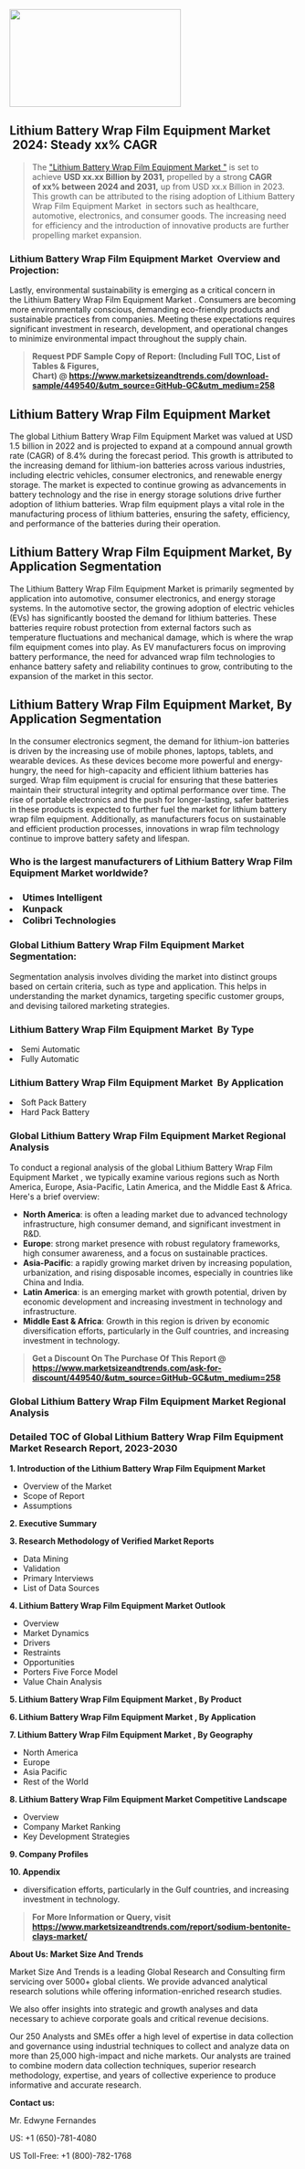 <p><img class="alignnone size-medium wp-image-20088" src="https://ffe5etoiles.com/wp-content/uploads/2024/12/MST1-300x171.png" alt="" width="300" height="171" /></p><h2 id="ember46" class="ember-view reader-text-block__heading-2">Lithium Battery Wrap Film Equipment Market &nbsp;2024: Steady&nbsp;xx% CAGR</h2><blockquote id="ember47" class="ember-view reader-text-block__blockquote">The&nbsp;<a class="app-aware-link " href="https://www.marketsizeandtrends.com/download-sample/449540/&utm_source=GitHub-GC&utm_medium=258" target="_blank" data-test-app-aware-link="">"Lithium Battery Wrap Film Equipment Market "</a>&nbsp;is set to achieve&nbsp;<strong>USD&nbsp;xx.xx&nbsp;Billion by 2031,</strong>&nbsp;propelled by a strong&nbsp;<strong>CAGR of&nbsp;xx% between 2024 and 2031,</strong>&nbsp;up from USD xx.x Billion in 2023. This growth can be attributed to the rising adoption of&nbsp;Lithium Battery Wrap Film Equipment Market &nbsp;in sectors such as healthcare, automotive, electronics, and consumer goods. The increasing need for efficiency and the introduction of innovative products are further propelling market expansion.</blockquote><h3 id="ember48" class="ember-view reader-text-block__heading-3">Lithium Battery Wrap Film Equipment Market &nbsp;Overview and Projection:</h3><p id="ember49" class="ember-view reader-text-block__paragraph">Lastly, environmental sustainability is emerging as a critical concern in the&nbsp;Lithium Battery Wrap Film Equipment Market . Consumers are becoming more environmentally conscious, demanding eco-friendly products and sustainable practices from companies. Meeting these expectations requires significant investment in research, development, and operational changes to minimize environmental impact throughout the supply chain.</p><blockquote id="ember50" class="ember-view reader-text-block__blockquote"><strong>Request PDF Sample Copy of Report: (Including Full TOC, List of Tables &amp; Figures, Chart)&nbsp;@&nbsp;<strong><a href="https://www.marketsizeandtrends.com/download-sample/449540/&utm_source=GitHub-GC&utm_medium=258" target="_blank">https://www.marketsizeandtrends.com/download-sample/449540/&utm_source=GitHub-GC&utm_medium=258</a></strong></strong></blockquote><h3 class=""> <h2>Lithium Battery Wrap Film Equipment Market</h2><p>The global Lithium Battery Wrap Film Equipment Market was valued at USD 1.5 billion in 2022 and is projected to expand at a compound annual growth rate (CAGR) of 8.4% during the forecast period. This growth is attributed to the increasing demand for lithium-ion batteries across various industries, including electric vehicles, consumer electronics, and renewable energy storage. The market is expected to continue growing as advancements in battery technology and the rise in energy storage solutions drive further adoption of lithium batteries. Wrap film equipment plays a vital role in the manufacturing process of lithium batteries, ensuring the safety, efficiency, and performance of the batteries during their operation.</p><h2>Lithium Battery Wrap Film Equipment Market, By Application Segmentation</h2><p>The Lithium Battery Wrap Film Equipment Market is primarily segmented by application into automotive, consumer electronics, and energy storage systems. In the automotive sector, the growing adoption of electric vehicles (EVs) has significantly boosted the demand for lithium batteries. These batteries require robust protection from external factors such as temperature fluctuations and mechanical damage, which is where the wrap film equipment comes into play. As EV manufacturers focus on improving battery performance, the need for advanced wrap film technologies to enhance battery safety and reliability continues to grow, contributing to the expansion of the market in this sector.</p><h2>Lithium Battery Wrap Film Equipment Market, By Application Segmentation</h2><p>In the consumer electronics segment, the demand for lithium-ion batteries is driven by the increasing use of mobile phones, laptops, tablets, and wearable devices. As these devices become more powerful and energy-hungry, the need for high-capacity and efficient lithium batteries has surged. Wrap film equipment is crucial for ensuring that these batteries maintain their structural integrity and optimal performance over time. The rise of portable electronics and the push for longer-lasting, safer batteries in these products is expected to further fuel the market for lithium battery wrap film equipment. Additionally, as manufacturers focus on sustainable and efficient production processes, innovations in wrap film technology continue to improve battery safety and lifespan.</p></h3><h3 id="" class="">Who is the largest manufacturers of&nbsp;Lithium Battery Wrap Film Equipment Market worldwide?</h3><h3 class=""></Li><Li>Utimes Intelligent</Li><Li> Kunpack</Li><Li> Colibri Technologies</h3><h3 id="ember53" class="ember-view reader-text-block__heading-3">Global&nbsp;Lithium Battery Wrap Film Equipment Market Segmentation:</h3><p id="ember54" class="ember-view reader-text-block__paragraph">Segmentation analysis involves dividing the market into distinct groups based on certain criteria, such as type and application. This helps in understanding the market dynamics, targeting specific customer groups, and devising tailored marketing strategies.</p><h3 id="" class="">Lithium Battery Wrap Film Equipment Market &nbsp;By Type</h3><p></Li><Li>Semi Automatic</Li><Li> Fully Automatic</p><h3 id="" class="">Lithium Battery Wrap Film Equipment Market &nbsp;By Application</h3><p class=""></Li><Li>Soft Pack Battery</Li><Li> Hard Pack Battery</p><h3 id="ember62" class="ember-view reader-text-block__heading-3">Global Lithium Battery Wrap Film Equipment Market Regional Analysis</h3><p id="ember63" class="ember-view reader-text-block__paragraph">To conduct a regional analysis of the global Lithium Battery Wrap Film Equipment Market , we typically examine various regions such as North America, Europe, Asia-Pacific, Latin America, and the Middle East &amp; Africa. Here's a brief overview:</p><ul><li><strong>North America</strong>: is often a leading market due to advanced technology infrastructure, high consumer demand, and significant investment in R&amp;D.</li><li><strong>Europe</strong>: strong market presence with robust regulatory frameworks, high consumer awareness, and a focus on sustainable practices.</li><li><strong>Asia-Pacific</strong>: a rapidly growing market driven by increasing population, urbanization, and rising disposable incomes, especially in countries like China and India.</li><li><strong>Latin America</strong>: is an emerging market with growth potential, driven by economic development and increasing investment in technology and infrastructure.</li><li><strong>Middle East &amp; Africa</strong>: Growth in this region is driven by economic diversification efforts, particularly in the Gulf countries, and increasing investment in technology.</li></ul><blockquote id="ember61" class="ember-view reader-text-block__blockquote"><strong>Get a Discount On The Purchase Of This Report @ <strong><a href="https://html-cleaner.com/" target="">https://www.marketsizeandtrends.com/ask-for-discount/449540/&utm_source=GitHub-GC&utm_medium=258</a></strong></strong></blockquote><h3 id="ember62" class="ember-view reader-text-block__heading-3">Global Lithium Battery Wrap Film Equipment Market Regional Analysis</h3><h3 id="" class="">Detailed TOC of Global Lithium Battery Wrap Film Equipment Market Research Report, 2023-2030</h3><p id="" class=""><strong>1. Introduction of the Lithium Battery Wrap Film Equipment Market </strong></p><ul><li>Overview of the Market</li><li>Scope of Report</li><li>Assumptions</li></ul><p id="" class=""><strong>2. Executive Summary</strong></p><p id="" class=""><strong>3. Research Methodology of Verified Market Reports</strong></p><ul><li>Data Mining</li><li>Validation</li><li>Primary Interviews</li><li>List of Data Sources</li></ul><p id="" class=""><strong>4. Lithium Battery Wrap Film Equipment Market Outlook</strong></p><ul><li>Overview</li><li>Market Dynamics</li><li>Drivers</li><li>Restraints</li><li>Opportunities</li><li>Porters Five Force Model</li><li>Value Chain Analysis</li></ul><p id="" class=""><strong>5. Lithium Battery Wrap Film Equipment Market , By Product</strong></p><p id="" class=""><strong>6. Lithium Battery Wrap Film Equipment Market , By Application</strong></p><p id="" class=""><strong>7. Lithium Battery Wrap Film Equipment Market , By Geography</strong></p><ul><li>North America</li><li>Europe</li><li>Asia Pacific</li><li>Rest of the World</li></ul><p id="" class=""><strong>8. Lithium Battery Wrap Film Equipment Market Competitive Landscape</strong></p><ul><li>Overview</li><li>Company Market Ranking</li><li>Key Development Strategies</li></ul><p id="" class=""><strong>9. Company Profiles</strong></p><p id="" class=""><strong>10. Appendix</strong></p><ul><li>diversification efforts, particularly in the Gulf countries, and increasing investment in technology.</li></ul><blockquote id="ember65" class="ember-view reader-text-block__blockquote"><strong>For More Information or Query, visit <strong><strong><a href="https://html-cleaner.com/" target="">https://www.marketsizeandtrends.com/report/sodium-bentonite-clays-market/</a></strong></strong></strong></blockquote><p id="" class=""><strong>About Us: Market Size And Trends</strong></p><p id="" class="">Market Size And Trends is a leading Global Research and Consulting firm servicing over 5000+ global clients. We provide advanced analytical research solutions while offering information-enriched research studies.</p><p id="" class="">We also offer insights into strategic and growth analyses and data necessary to achieve corporate goals and critical revenue decisions.</p><p id="" class="">Our 250 Analysts and SMEs offer a high level of expertise in data collection and governance using industrial techniques to collect and analyze data on more than 25,000 high-impact and niche markets. Our analysts are trained to combine modern data collection techniques, superior research methodology, expertise, and years of collective experience to produce informative and accurate research.</p><p id="" class=""><strong>Contact us:</strong></p><p id="" class="">Mr. Edwyne Fernandes</p><p id="" class="">US: +1 (650)-781-4080</p><p id="" class="">US Toll-Free: +1 (800)-782-1768</p>
